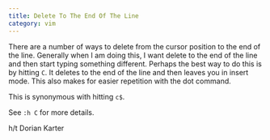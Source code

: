 ```yaml
---
title: Delete To The End Of The Line
category: vim
---
```


There are a number of ways to delete from the cursor position to the end of
the line. Generally when I am doing this, I want delete to the end of the
line and then start typing something different. Perhaps the best way to do
this is by hitting `C`. It deletes to the end of the line and then leaves
you in insert mode. This also makes for easier repetition with the dot
command.

This is synonymous with hitting `c$`.

See `:h C` for more details.

h/t Dorian Karter
